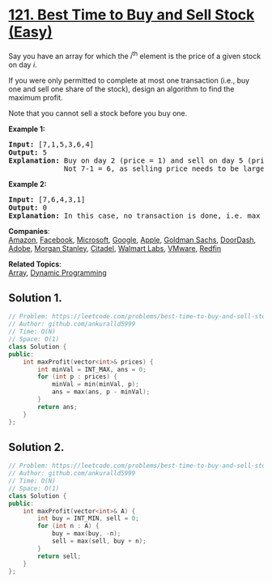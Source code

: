 # [121. Best Time to Buy and Sell Stock (Easy)](https://leetcode.com/problems/best-time-to-buy-and-sell-stock/)

<p>Say you have an array for which the <em>i</em><sup>th</sup> element is the price of a given stock on day <em>i</em>.</p>

<p>If you were only permitted to complete at most one transaction (i.e., buy one and sell one share of the stock), design an algorithm to find the maximum profit.</p>

<p>Note that you cannot sell a stock before you buy one.</p>

<p><strong>Example 1:</strong></p>

<pre><strong>Input:</strong> [7,1,5,3,6,4]
<strong>Output:</strong> 5
<strong>Explanation:</strong> Buy on day 2 (price = 1) and sell on day 5 (price = 6), profit = 6-1 = 5.
&nbsp;            Not 7-1 = 6, as selling price needs to be larger than buying price.
</pre>

<p><strong>Example 2:</strong></p>

<pre><strong>Input:</strong> [7,6,4,3,1]
<strong>Output:</strong> 0
<strong>Explanation:</strong> In this case, no transaction is done, i.e. max profit = 0.
</pre>


**Companies**:  
[Amazon](https://leetcode.com/company/amazon), [Facebook](https://leetcode.com/company/facebook), [Microsoft](https://leetcode.com/company/microsoft), [Google](https://leetcode.com/company/google), [Apple](https://leetcode.com/company/apple), [Goldman Sachs](https://leetcode.com/company/goldman-sachs), [DoorDash](https://leetcode.com/company/doordash), [Adobe](https://leetcode.com/company/adobe), [Morgan Stanley](https://leetcode.com/company/morgan-stanley), [Citadel](https://leetcode.com/company/citadel), [Walmart Labs](https://leetcode.com/company/walmart-labs), [VMware](https://leetcode.com/company/vmware), [Redfin](https://leetcode.com/company/redfin)

**Related Topics**:  
[Array](https://leetcode.com/tag/array/), [Dynamic Programming](https://leetcode.com/tag/dynamic-programming/)

## Solution 1.

```cpp
// Problem: https://leetcode.com/problems/best-time-to-buy-and-sell-stock/
// Author: github.com/ankuralld5999
// Time: O(N)
// Space: O(1)
class Solution {
public:
    int maxProfit(vector<int>& prices) {
        int minVal = INT_MAX, ans = 0;
        for (int p : prices) {
            minVal = min(minVal, p);
            ans = max(ans, p - minVal);
        }
        return ans;
    }
};
```

## Solution 2.

```cpp
// Problem: https://leetcode.com/problems/best-time-to-buy-and-sell-stock/
// Author: github.com/ankuralld5999
// Time: O(N)
// Space: O(1)
class Solution {
public:
    int maxProfit(vector<int>& A) {
        int buy = INT_MIN, sell = 0;
        for (int n : A) {
            buy = max(buy, -n);
            sell = max(sell, buy + n);
        }
        return sell;
    }
};
```
